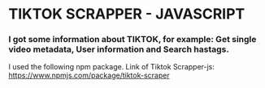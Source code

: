 <h1>TIKTOK SCRAPPER - JAVASCRIPT</h1>

<h3>I got some information about TIKTOK, for example: Get single video metadata, User information and Search hastags.  </h3>

I used the following npm package. Link of Tiktok Scrapper-js: https://www.npmjs.com/package/tiktok-scraper
